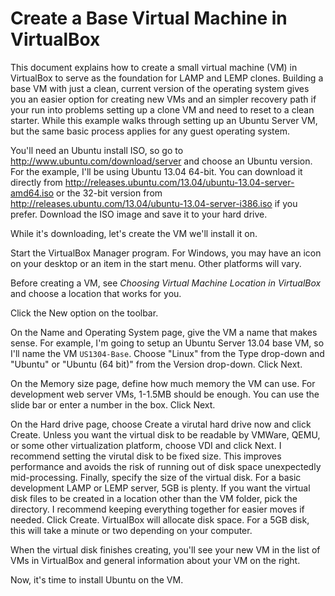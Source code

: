 Create a Base Virtual Machine in VirtualBox
===========================================

This document explains how to create a small virtual machine (VM) in VirtualBox to serve as the foundation for LAMP and LEMP clones. Building a base VM with just a clean, current version of the operating system gives you an easier option for creating new VMs and an simpler recovery path if your run into problems setting up a clone VM and need to reset to a clean starter. While this example walks through setting up an Ubuntu Server VM, but the same basic process applies for any guest operating system.

You'll need an Ubuntu install ISO, so go to http://www.ubuntu.com/download/server and choose an Ubuntu version. For the example, I'll be using Ubuntu 13.04 64-bit. You can download it directly from http://releases.ubuntu.com/13.04/ubuntu-13.04-server-amd64.iso or the 32-bit version from http://releases.ubuntu.com/13.04/ubuntu-13.04-server-i386.iso if you prefer. Download the ISO image and save it to your hard drive.

While it's downloading, let's create the VM we'll install it on.

Start the VirtualBox Manager program. For Windows, you may have an icon on your desktop or an item in the start menu. Other platforms will vary.

Before creating a VM, see *Choosing Virtual Machine Location in VirtualBox* and choose a location that works for you.

Click the New option on the toolbar. 

On the Name and Operating System page, give the VM a name that makes sense. For example, I'm going to setup an Ubuntu Server 13.04 base VM, so I'll name the VM `US1304-Base`. Choose "Linux" from the Type drop-down and "Ubuntu" or "Ubuntu (64 bit)" from the Version drop-down. Click Next.

On the Memory size page, define how much memory the VM can use. For development web server VMs, 1-1.5MB should be enough. You can use the slide bar or enter a number in the box. Click Next.

On the Hard drive page, choose Create a virutal hard drive now and click Create. Unless you want the virtual disk to be readable by VMWare, QEMU, or some other virtualization platform, choose VDI and click Next. I recommend setting the virutal disk to be fixed size. This improves performance and avoids the risk of running out of disk space unexpectedly mid-processing. Finally, specify the size of the virtual disk. For a basic development LAMP or LEMP server, 5GB is plenty. If you want the virtual disk files to be created in a location other than the VM folder, pick the directory. I recommend keeping everything together for easier moves if needed. Click Create. VirtualBox will allocate disk space. For a 5GB disk, this will take a minute or two depending on your computer.

When the virtual disk finishes creating, you'll see your new VM in the list of VMs in VirtualBox and general information about your VM on the right.

Now, it's time to install Ubuntu on the VM.
